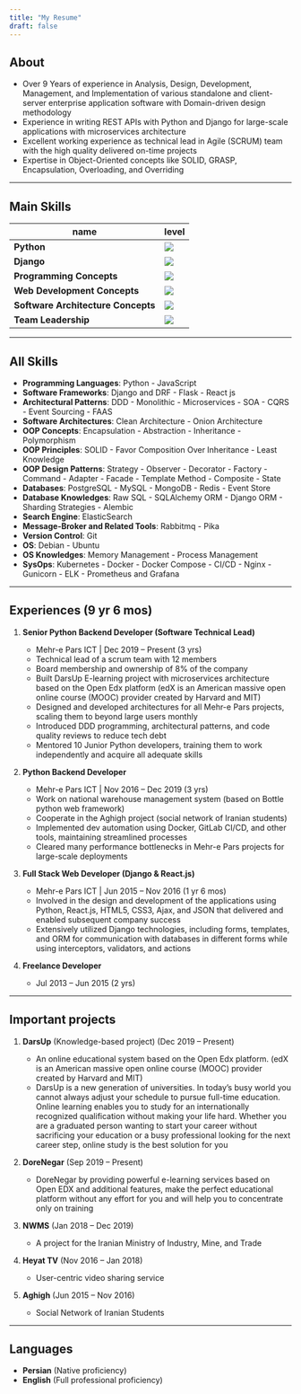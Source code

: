 ```yaml
---
title: "My Resume"
draft: false
---
```


## About

- Over 9 Years of experience in Analysis, Design, Development, Management, and Implementation of various standalone and client-server enterprise application software with Domain-driven design methodology
- Experience in writing REST APIs with Python and Django for large-scale applications with microservices architecture
- Excellent working experience as technical lead in Agile (SCRUM) team with the high quality delivered on-time projects
- Expertise in Object-Oriented concepts like SOLID, GRASP, Encapsulation, Overloading, and Overriding

---

## Main Skills

| name       | level               |
| ---------- | ------------------- |
| **Python** | ![](/img/skill_5.png) |
| **Django** | ![](/img/skill_5.png) |
| **Programming Concepts** | ![](/img/skill_5.png) |
| **Web Development Concepts** | ![](/img/skill_5.png) |
| **Software Architecture Concepts** | ![](/img/skill_4.png) |
| **Team Leadership** | ![](/img/skill_3.png) |

---

## All Skills

- **Programming Languages**: Python - JavaScript
- **Software Frameworks**: Django and DRF - Flask - React js
- **Architectural Patterns**: DDD - Monolithic - Microservices - SOA - CQRS - Event Sourcing - FAAS
- **Software Architectures**: Clean Architecture - Onion Architecture
- **OOP Concepts**: Encapsulation - Abstraction - Inheritance - Polymorphism
- **OOP Principles**: SOLID - Favor Composition Over Inheritance - Least Knowledge
- **OOP Design Patterns**: Strategy - Observer - Decorator - Factory - Command - Adapter - Facade - Template Method - Composite - State
- **Databases**: PostgreSQL - MySQL - MongoDB - Redis - Event Store
- **Database Knowledges**: Raw SQL - SQLAlchemy ORM - Django ORM - Sharding Strategies - Alembic
- **Search Engine**: ElasticSearch
- **Message-Broker and Related Tools**: Rabbitmq - Pika
- **Version Control**: Git
- **OS**: Debian - Ubuntu
- **OS Knowledges**: Memory Management - Process Management
- **SysOps**: Kubernetes - Docker - Docker Compose - CI/CD - Nginx - Gunicorn - ELK - Prometheus and Grafana

---

## Experiences (9 yr 6 mos)

1. **Senior Python Backend Developer (Software Technical Lead)**
   - Mehr-e Pars ICT | Dec 2019 – Present (3 yrs)
   - Technical lead of a scrum team with 12 members
   - Board membership and ownership of 8% of the company
   - Built DarsUp E-learning project with microservices architecture based on the Open Edx platform (edX is an American massive open online course (MOOC) provider created by Harvard and MIT)
   - Designed and developed architectures for all Mehr-e Pars projects, scaling them to beyond large users monthly
   - Introduced DDD programming, architectural patterns, and code quality reviews to reduce tech debt
   - Mentored 10 Junior Python developers, training them to work independently and acquire all adequate skills
   
2. **Python Backend Developer**

   - Mehr-e Pars ICT | Nov 2016 – Dec 2019 (3 yrs)
   - Work on national warehouse management system (based on Bottle python web framework)
   - Cooperate in the Aghigh project (social network of Iranian students)
   - Implemented dev automation using Docker, GitLab CI/CD, and other tools, maintaining streamlined processes
   - Cleared many performance bottlenecks in Mehr-e Pars projects for large-scale deployments
   
3. **Full Stack Web Developer (Django & React.js)**

   - Mehr-e Pars ICT | Jun 2015 – Nov 2016 (1 yr 6 mos)
   - Involved in the design and development of the applications using Python, React.js, HTML5, CSS3, Ajax, and JSON that delivered and enabled subsequent company success
   - Extensively utilized Django technologies, including forms, templates, and ORM for communication with databases in different forms while using interceptors, validators, and actions
   
4. **Freelance Developer**

   - Jul 2013 – Jun 2015 (2 yrs)

---

## Important projects

1. **DarsUp** (Knowledge-based project) (Dec 2019 – Present)

   - An online educational system based on the Open Edx platform. (edX is an American massive open online course (MOOC) provider created by Harvard and MIT)
   - DarsUp is a new generation of universities. In today’s busy world you cannot always adjust your schedule to pursue full-time education. Online learning enables you to study for an internationally recognized qualification without making your life hard. Whether you are a graduated person wanting to start your career without sacrificing your education or a busy professional looking for the next career step, online study is the best solution for you

2. **DoreNegar** (Sep 2019 – Present)

   - DoreNegar by providing powerful e-learning services based on Open EDX and additional features, make the perfect educational platform without any effort for you and will help you to concentrate only on training

3. **NWMS** (Jan 2018 – Dec 2019)
   - A project for the Iranian Ministry of Industry, Mine, and Trade
   
4. **Heyat TV** (Nov 2016 – Jan 2018)

   - User-centric video sharing service

5. **Aghigh** (Jun 2015 – Nov 2016)

   - Social Network of Iranian Students

---

## Languages

- **Persian** (Native proficiency)
- **English** (Full professional proficiency)